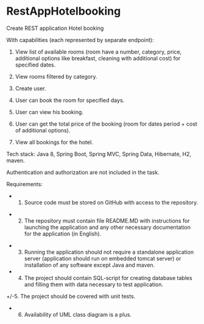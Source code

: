 # RestAppHotelbooking

Create REST application Hotel booking



With capabilities (each represented by separate endpoint):

1. View list of available rooms (room have a number, category, price, additional options like breakfast, cleaning with additional cost) for specified dates.

2. View rooms filtered by category.

3. Create user.

4. User can book the room for specified days.

5. User can view his booking.

6. User can get the total price of the booking (room for dates period + cost of additional options).

7. View all bookings for the hotel.



Tech stack: Java 8, Spring Boot, Spring MVC, Spring Data, Hibernate, H2, maven.

Authentication and authorization are not included in the task.

Requirements:

+  1. Source code must be stored on GitHub with access to the repository.

-  2. The repository must contain file README.MD with instructions for launching the application and any other necessary documentation for the application (in English).

+  3. Running the application should not require a standalone application server (application should run on embedded tomcat server) or installation of any software except Java and maven.

+  4. The project should contain SQL-script for creating database tables and filling them with data necessary to test application.

+/-5. The project should be covered with unit tests.

-  6. Availability of UML class diagram is a plus.
